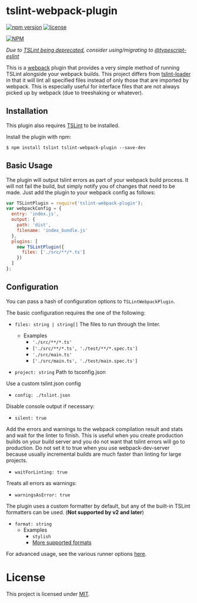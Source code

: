 # tslint-webpack-plugin

[![npm version](https://badge.fury.io/js/tslint-webpack-plugin.svg)](http://badge.fury.io/js/tslint-webpack-plugin)
[![license](https://img.shields.io/github/license/mashape/apistatus.svg?maxAge=2592000)]()

[![NPM](https://nodei.co/npm/tslint-webpack-plugin.png?downloads=true&downloadRank=true&stars=true)](https://nodei.co/npm/tslint-webpack-plugin/)

*Due to [TSLint being deprecated](https://github.com/palantir/tslint/issues/4534), consider using/migrating to [@typescript-eslint](https://github.com/typescript-eslint/typescript-eslint)*

This is a [webpack](http://webpack.github.io/) plugin that provides a very simple method of running TSLint alongside your webpack builds.
This project differs from [tslint-loader](https://github.com/wbuchwalter/tslint-loader) in that it will lint all specified files instead of only
those that are imported by webpack. This is especially useful for interface files that are not always picked up by webpack (due to treeshaking or whatever).

Installation
------------
This plugin also requires [TSLint](https://github.com/palantir/tslint) to be installed.

Install the plugin with npm:
```shell
$ npm install tslint tslint-webpack-plugin --save-dev
```

Basic Usage
-----------

The plugin will output tslint errors as part of your webpack build process. It will not fail the build, but simply notify you of changes that need to be made.
Just add the plugin to your webpack config as follows:

```javascript
var TSLintPlugin = require('tslint-webpack-plugin');
var webpackConfig = {
  entry: 'index.js',
  output: {
    path: 'dist',
    filename: 'index_bundle.js'
  },
  plugins: [
    new TSLintPlugin({
      files: ['./src/**/*.ts']
    })
  ]
};
```

Configuration
-------------
You can pass a hash of configuration options to `TSLintWebpackPlugin`.

The basic configuration requires the one of the following:

- `files: string | string[]` The files to run through the linter.
  - Examples
    - `'./src/**/*.ts'`
    - `['./src/**/*.ts', './test/**/*.spec.ts']`
    - `'./src/main.ts'`
    - `['./src/main.ts', './test/main.spec.ts']`

- `project: string` Path to tsconfig.json

Use a custom tslint.json config

- `config: ./tslint.json`

Disable console output if necessary:

- `silent: true`

Add the errors and warnings to the webpack compilation result and stats and wait for the linter to finish. This is useful when you create production builds on your build server and you do not want that tslint errors will go to production. Do not set it to true when you use webpack-dev-server because usually incremental builds are much faster than linting for large projects.

- `waitForLinting: true`

Treats all errors as warnings:

- `warningsAsError: true`

The plugin uses a custom formatter by default, but any of the built-in TSLint formatters can be used. (**Not supported by v2 and later**)
- `format: string`
  - Examples
    - `stylish`
    - [More supported formats](https://palantir.github.io/tslint/formatters/)

For advanced usage, see the various runner options [here](https://github.com/palantir/tslint/blob/master/src/runner.ts).


# License

This project is licensed under [MIT](https://github.com/jrparish/tslint-webpack-plugin/blob/master/LICENSE).

